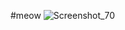 #meow
![Screenshot_70](https://github.com/user-attachments/assets/d5ea8f96-2343-4e86-aa99-4731e47b0fe9)

